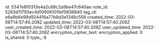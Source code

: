 id: 5347e8f0313e4a2c88c2a9be47c640ae
note_id: 5283d11793ec4d10906101fef5836840
tag_id: e6a9b6e99d924416a77b9d3e1346c558
created_time: 2022-03-08T14:57:40.208Z
updated_time: 2022-03-08T14:57:40.208Z
user_created_time: 2022-03-08T14:57:40.208Z
user_updated_time: 2022-03-08T14:57:40.208Z
encryption_cipher_text: 
encryption_applied: 0
is_shared: 0
type_: 6